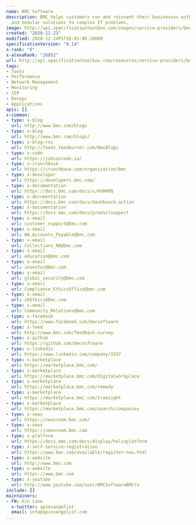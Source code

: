 ```yaml
---
name: BMC Software
description: BMC helps customers run and reinvent their businesses with open, scalable,
  and modular solutions to complex IT problems.
image: http://api.specificationtoolbox.com/images/service-providers/bmc-software.jpg
created: "2020-12-23"
modified: 2020-12-24PST10:05:00-28800
specificationVersion: "0.14"
x-rank: "8"
x-alexaRank: "26852"
url: http://api.specificationtoolbox.com/resources/service-providers/bmc-software/
tags:
- Tools
- Performance
- Network Management
- Monitoring
- ISP
- Devops
- Applications
apis: []
x-common:
- type: x-blog
  url: http://www.bmc.com/blogs
- type: x-blog
  url: http://www.bmc.com/blogs/
- type: x-blog-rss
  url: http://feeds.feedburner.com/BmcBlogs
- type: x-code
  url: https://jobsascode.io/
- type: x-crunchbase
  url: https://crunchbase.com/organization/bmc
- type: x-developer
  url: https://developers.bmc.com/
- type: x-documentation
  url: https://docs.bmc.com/docs/x/4XM4MQ
- type: x-documentation
  url: https://docs.bmc.com/docs/dashboard.action
- type: x-documentation
  url: https://docs.bmc.com/docs/productsupport
- type: x-email
  url: customer_support@bmc.com
- type: x-email
  url: NA_Accounts_Payable@bmc.com
- type: x-email
  url: Collections_NA@bmc.com
- type: x-email
  url: education@bmc.com
- type: x-email
  url: investor@bmc.com
- type: x-email
  url: global_security@bmc.com
- type: x-email
  url: Compliance_EthicsOffice@bmc.com
- type: x-email
  url: 26Ethics@bmc.com
- type: x-email
  url: Community_Relations@bmc.com
- type: x-facebook
  url: https://www.facebook.com/bmcsoftware
- type: x-feed
  url: http://www.bmc.com/feedback-survey
- type: x-github
  url: https://github.com/bmcsoftware
- type: x-linkedin
  url: https://www.linkedin.com/company/1597
- type: x-marketplace
  url: https://marketplace.bmc.com/
- type: x-marketplace
  url: https://marketplace.bmc.com/digitalworkplace
- type: x-marketplace
  url: https://marketplace.bmc.com/remedy
- type: x-marketplace
  url: https://marketplace.bmc.com/truesight
- type: x-marketplace
  url: https://marketplace.bmc.com/search/companies
- type: x-news
  url: https://newsroom.bmc.com/
- type: x-news
  url: https://newsroom.bmc.com
- type: x-platform
  url: https://docs.bmc.com/docs/display/helixplatform
- type: x-self-service-registration
  url: https://www.bmc.com/available/register-now.html
- type: x-website
  url: http://www.bmc.com
- type: x-website
  url: https://www.bmc.com
- type: x-youtube
  url: http://www.youtube.com/user/BMCSoftwareBMCtv
include: []
maintainers:
- FN: Kin Lane
  x-twitter: apievangelist
  email: info@apievangelist.com
...
```

